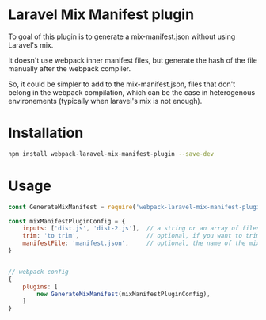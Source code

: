 # Laravel Mix Manifest plugin

To goal of this plugin is to generate a mix-manifest.json
without using Laravel's mix.

It doesn't use webpack inner manifest files, but generate the hash
of the file manually after the webpack compiler.

So, it could be simpler to add to the mix-manifest.json, files
that don't belong in the webpack compilation, which can be
the case in heterogenous environements (typically when laravel's mix
is not enough).

# Installation

```bash
npm install webpack-laravel-mix-manifest-plugin --save-dev
```

# Usage

```js
const GenerateMixManifest = require('webpack-laravel-mix-manifest-plugin');

const mixManifestPluginConfig = {
    inputs: ['dist.js', 'dist-2.js'],  // a string or an array of files to be shown in the manifest
    trim: 'to trim',                   // optional, if you want to trim a part of filename in output
    manifestFile: 'manifest.json',     // optional, the name of the mix manifest file. By default 'mix-manifest.json'
}


// webpack config
{
    plugins: [
        new GenerateMixManifest(mixManifestPluginConfig),
    ]
}
```

